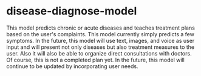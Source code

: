 # disease-diagnose-model
This model predicts chronic or acute diseases and teaches treatment plans based on the user's complaints. This model currently simply predicts a few symptoms. In the future, this model will use text, images, and voice as user input and will present not only diseases but also treatment measures to the user. Also it will also be able to organize direct consultations with doctors. Of course, this is not a completed plan yet. In the future, this model will continue to be updated by incorporating user needs.

